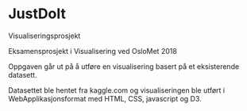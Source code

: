# JustDoIt
Visualiseringsprosjekt

Eksamensprosjekt i Visualisering ved OsloMet 2018

Oppgaven går ut på å utføre en visualisering basert på et eksisterende datasett.

Datasettet ble hentet fra kaggle.com og visualiseringen ble utført i WebApplikasjonsformat med HTML, CSS, javascript og D3.
